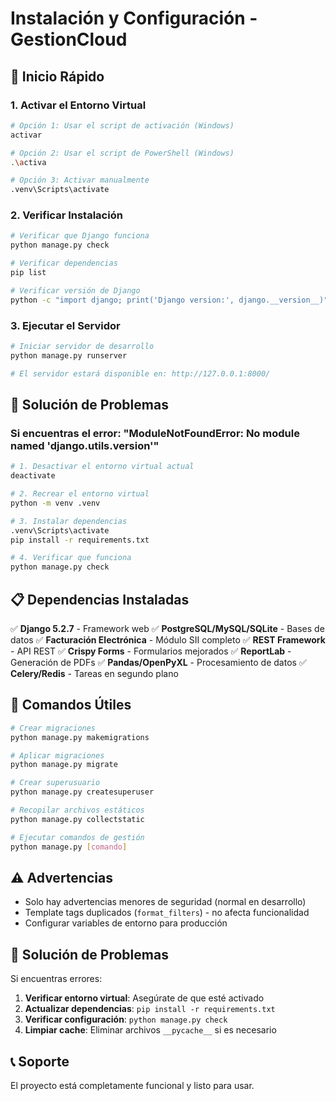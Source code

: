 # Instalación y Configuración - GestionCloud

## 🚀 Inicio Rápido

### 1. Activar el Entorno Virtual
```bash
# Opción 1: Usar el script de activación (Windows)
activar

# Opción 2: Usar el script de PowerShell (Windows)
.\activa

# Opción 3: Activar manualmente
.venv\Scripts\activate
```

### 2. Verificar Instalación
```bash
# Verificar que Django funciona
python manage.py check

# Verificar dependencias
pip list

# Verificar versión de Django
python -c "import django; print('Django version:', django.__version__)"
```

### 3. Ejecutar el Servidor
```bash
# Iniciar servidor de desarrollo
python manage.py runserver

# El servidor estará disponible en: http://127.0.0.1:8000/
```

## 🔄 Solución de Problemas

### Si encuentras el error: "ModuleNotFoundError: No module named 'django.utils.version'"
```bash
# 1. Desactivar el entorno virtual actual
deactivate

# 2. Recrear el entorno virtual
python -m venv .venv

# 3. Instalar dependencias
.venv\Scripts\activate
pip install -r requirements.txt

# 4. Verificar que funciona
python manage.py check
```

## 📋 Dependencias Instaladas

✅ **Django 5.2.7** - Framework web
✅ **PostgreSQL/MySQL/SQLite** - Bases de datos
✅ **Facturación Electrónica** - Módulo SII completo
✅ **REST Framework** - API REST
✅ **Crispy Forms** - Formularios mejorados
✅ **ReportLab** - Generación de PDFs
✅ **Pandas/OpenPyXL** - Procesamiento de datos
✅ **Celery/Redis** - Tareas en segundo plano

## 🔧 Comandos Útiles

```bash
# Crear migraciones
python manage.py makemigrations

# Aplicar migraciones
python manage.py migrate

# Crear superusuario
python manage.py createsuperuser

# Recopilar archivos estáticos
python manage.py collectstatic

# Ejecutar comandos de gestión
python manage.py [comando]
```

## ⚠️ Advertencias

- Solo hay advertencias menores de seguridad (normal en desarrollo)
- Template tags duplicados (`format_filters`) - no afecta funcionalidad
- Configurar variables de entorno para producción

## 🐛 Solución de Problemas

Si encuentras errores:

1. **Verificar entorno virtual**: Asegúrate de que esté activado
2. **Actualizar dependencias**: `pip install -r requirements.txt`
3. **Verificar configuración**: `python manage.py check`
4. **Limpiar cache**: Eliminar archivos `__pycache__` si es necesario

## 📞 Soporte

El proyecto está completamente funcional y listo para usar.
